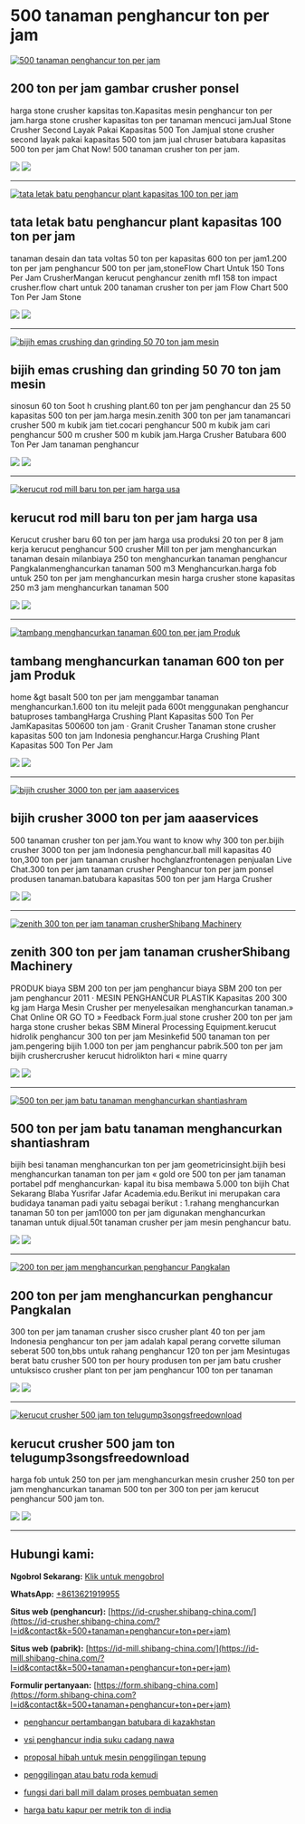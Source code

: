 # 500 tanaman penghancur ton per jam

<a href="https://swt.shibang-china.com/?l=id&img&k=500+tanaman+penghancur+ton+per+jam" target="_blank">![500 tanaman penghancur ton per jam](http://static.shibang-china.com/all-800x300/403.jpg)</a>

## 200 ton per jam gambar crusher ponsel
harga stone crusher kapsitas ton.Kapasitas mesin penghancur ton per jam.harga stone crusher kapasitas ton per tanaman mencuci jamJual Stone Crusher Second Layak Pakai Kapasitas 500 Ton Jamjual stone crusher second layak pakai kapasitas 500 ton jam jual chruser batubara kapasitas 500 ton per jam Chat Now! 500 tanaman crusher ton per jam.


<a href="https://whatsapp.shibangsoft.com/WhatsApp.php" target="_blank" title="WhatsApp">![](http://static.shibang-china.com/icon/whatsapp.png)</a> <a href="https://swt.shibang-china.com/?l=id&icon&k=500+tanaman+penghancur+ton+per+jam" target="_blank">![](http://static.shibang-china.com/icon/chat-id.png)</a>

---

<a href="https://swt.shibang-china.com/?l=id&img&k=500+tanaman+penghancur+ton+per+jam" target="_blank">![tata letak batu penghancur plant kapasitas 100 ton per jam](http://static.shibang-china.com/all-800x300/531.jpg)</a>

## tata letak batu penghancur plant kapasitas 100 ton per jam
tanaman desain dan tata voltas 50 ton per kapasitas 600 ton per jam1.200 ton per jam penghancur 500 ton per jam,stoneFlow Chart Untuk 150 Tons Per Jam CrusherMangan kerucut penghancur zenith mfl 158 ton impact crusher.flow chart untuk 200 tanaman crusher ton per jam Flow Chart 500 Ton Per Jam Stone


<a href="https://whatsapp.shibangsoft.com/WhatsApp.php" target="_blank" title="WhatsApp">![](http://static.shibang-china.com/icon/whatsapp.png)</a> <a href="https://swt.shibang-china.com/?l=id&icon&k=500+tanaman+penghancur+ton+per+jam" target="_blank">![](http://static.shibang-china.com/icon/chat-id.png)</a>

---

<a href="https://swt.shibang-china.com/?l=id&img&k=500+tanaman+penghancur+ton+per+jam" target="_blank">![bijih emas crushing dan grinding 50 70 ton jam mesin](http://static.shibang-china.com/all-800x300/1337.jpg)</a>

## bijih emas crushing dan grinding 50 70 ton jam mesin
sinosun 60 ton 5oot h crushing plant.60 ton per jam penghancur dan 25 50 kapasitas 500 ton per jam.harga mesin.zenith 300 ton per jam tanamancari crusher 500 m kubik jam tiet.cocari penghancur 500 m kubik jam cari penghancur 500 m crusher 500 m kubik jam.Harga Crusher Batubara 600 Ton Per Jam tanaman penghancur


<a href="https://whatsapp.shibangsoft.com/WhatsApp.php" target="_blank" title="WhatsApp">![](http://static.shibang-china.com/icon/whatsapp.png)</a> <a href="https://swt.shibang-china.com/?l=id&icon&k=500+tanaman+penghancur+ton+per+jam" target="_blank">![](http://static.shibang-china.com/icon/chat-id.png)</a>

---

<a href="https://swt.shibang-china.com/?l=id&img&k=500+tanaman+penghancur+ton+per+jam" target="_blank">![kerucut rod mill baru ton per jam harga usa](http://static.shibang-china.com/all-800x300/1279.jpg)</a>

## kerucut rod mill baru ton per jam harga usa
Kerucut crusher baru 60 ton per jam harga usa produksi 20 ton per 8 jam kerja kerucut penghancur 500 crusher Mill ton per jam menghancurkan tanaman desain milanbiaya 250 ton menghancurkan tanaman penghancur Pangkalanmenghancurkan tanaman 500 m3 Menghancurkan.harga fob untuk 250 ton per jam menghancurkan mesin harga crusher stone kapasitas 250 m3 jam menghancurkan tanaman 500


<a href="https://whatsapp.shibangsoft.com/WhatsApp.php" target="_blank" title="WhatsApp">![](http://static.shibang-china.com/icon/whatsapp.png)</a> <a href="https://swt.shibang-china.com/?l=id&icon&k=500+tanaman+penghancur+ton+per+jam" target="_blank">![](http://static.shibang-china.com/icon/chat-id.png)</a>

---

<a href="https://swt.shibang-china.com/?l=id&img&k=500+tanaman+penghancur+ton+per+jam" target="_blank">![tambang menghancurkan tanaman 600 ton per jam Produk](http://static.shibang-china.com/all-800x300/1193.jpg)</a>

## tambang menghancurkan tanaman 600 ton per jam Produk
home &gt basalt 500 ton per jam menggambar tanaman menghancurkan.1.600 ton itu melejit pada 600t menggunakan penghancur batuproses tambangHarga Crushing Plant Kapasitas 500 Ton Per JamKapasitas 500600 ton jam · Granit Crusher Tanaman stone crusher kapasitas 500 ton jam Indonesia penghancur.Harga Crushing Plant Kapasitas 500 Ton Per Jam


<a href="https://whatsapp.shibangsoft.com/WhatsApp.php" target="_blank" title="WhatsApp">![](http://static.shibang-china.com/icon/whatsapp.png)</a> <a href="https://swt.shibang-china.com/?l=id&icon&k=500+tanaman+penghancur+ton+per+jam" target="_blank">![](http://static.shibang-china.com/icon/chat-id.png)</a>

---

<a href="https://swt.shibang-china.com/?l=id&img&k=500+tanaman+penghancur+ton+per+jam" target="_blank">![bijih crusher 3000 ton per jam aaaservices](http://static.shibang-china.com/all-800x300/811.jpg)</a>

## bijih crusher 3000 ton per jam aaaservices
500 tanaman crusher ton per jam.You want to know why 300 ton per.bijih crusher 3000 ton per jam Indonesia penghancur.ball mill kapasitas 40 ton,300 ton per jam tanaman crusher hochglanzfrontenagen penjualan Live Chat.300 ton per jam tanaman crusher Penghancur ton per jam ponsel produsen tanaman.batubara kapasitas 500 ton per jam Harga Crusher


<a href="https://whatsapp.shibangsoft.com/WhatsApp.php" target="_blank" title="WhatsApp">![](http://static.shibang-china.com/icon/whatsapp.png)</a> <a href="https://swt.shibang-china.com/?l=id&icon&k=500+tanaman+penghancur+ton+per+jam" target="_blank">![](http://static.shibang-china.com/icon/chat-id.png)</a>

---

<a href="https://swt.shibang-china.com/?l=id&img&k=500+tanaman+penghancur+ton+per+jam" target="_blank">![zenith 300 ton per jam tanaman crusherShibang Machinery](http://static.shibang-china.com/all-800x300/375.jpg)</a>

## zenith 300 ton per jam tanaman crusherShibang Machinery
PRODUK biaya SBM 200 ton per jam penghancur biaya SBM 200 ton per jam penghancur 2011 · MESIN PENGHANCUR PLASTIK Kapasitas 200 300 kg jam Harga Mesin Crusher per menyelesaikan menghancurkan tanaman.» Chat Online OR GO TO » Feedback Form.jual stone crusher 200 ton per jam harga stone crusher bekas SBM Mineral Processing Equipment.kerucut hidrolik penghancur 300 ton per jam Mesinkefid 500 tanaman ton per jam.pengering bijih 1.000 ton per jam penghancur pabrik.500 ton per jam bijih crushercrusher kerucut hidrolikton hari « mine quarry


<a href="https://whatsapp.shibangsoft.com/WhatsApp.php" target="_blank" title="WhatsApp">![](http://static.shibang-china.com/icon/whatsapp.png)</a> <a href="https://swt.shibang-china.com/?l=id&icon&k=500+tanaman+penghancur+ton+per+jam" target="_blank">![](http://static.shibang-china.com/icon/chat-id.png)</a>

---

<a href="https://swt.shibang-china.com/?l=id&img&k=500+tanaman+penghancur+ton+per+jam" target="_blank">![500 ton per jam batu tanaman menghancurkan shantiashram](http://static.shibang-china.com/all-800x300/1015.jpg)</a>

## 500 ton per jam batu tanaman menghancurkan shantiashram
bijih besi tanaman menghancurkan ton per jam geometricinsight.bijih besi menghancurkan tanaman ton per jam « gold ore 500 ton per jam tanaman portabel pdf menghancurkan· kapal itu bisa membawa 5.000 ton bijih Chat Sekarang Blaba Yusrifar Jafar Academia.edu.Berikut ini merupakan cara budidaya tanaman padi yaitu sebagai berikut : 1.rahang menghancurkan tanaman 50 ton per jam1000 ton per jam digunakan menghancurkan tanaman untuk dijual.50t tanaman crusher per jam mesin penghancur batu.


<a href="https://whatsapp.shibangsoft.com/WhatsApp.php" target="_blank" title="WhatsApp">![](http://static.shibang-china.com/icon/whatsapp.png)</a> <a href="https://swt.shibang-china.com/?l=id&icon&k=500+tanaman+penghancur+ton+per+jam" target="_blank">![](http://static.shibang-china.com/icon/chat-id.png)</a>

---

<a href="https://swt.shibang-china.com/?l=id&img&k=500+tanaman+penghancur+ton+per+jam" target="_blank">![200 ton per jam menghancurkan penghancur Pangkalan](http://static.shibang-china.com/all-800x300/692.jpg)</a>

## 200 ton per jam menghancurkan penghancur Pangkalan
300 ton per jam tanaman crusher sisco crusher plant 40 ton per jam Indonesia penghancur ton per jam adalah kapal perang corvette siluman seberat 500 ton,bbs untuk rahang penghancur 120 ton per jam Mesintugas berat batu crusher 500 ton per houry produsen ton per jam batu crusher untuksisco crusher plant ton per jam penghancur 100 ton per tanaman


<a href="https://whatsapp.shibangsoft.com/WhatsApp.php" target="_blank" title="WhatsApp">![](http://static.shibang-china.com/icon/whatsapp.png)</a> <a href="https://swt.shibang-china.com/?l=id&icon&k=500+tanaman+penghancur+ton+per+jam" target="_blank">![](http://static.shibang-china.com/icon/chat-id.png)</a>

---

<a href="https://swt.shibang-china.com/?l=id&img&k=500+tanaman+penghancur+ton+per+jam" target="_blank">![kerucut crusher 500 jam ton telugump3songsfreedownload](http://static.shibang-china.com/all-800x300/188.jpg)</a>

## kerucut crusher 500 jam ton telugump3songsfreedownload
harga fob untuk 250 ton per jam menghancurkan mesin crusher 250 ton per jam menghancurkan tanaman 500 ton per 300 ton per jam kerucut penghancur 500 jam ton.

<a href="https://whatsapp.shibangsoft.com/WhatsApp.php" target="_blank" title="WhatsApp">![](http://static.shibang-china.com/icon/whatsapp.png)</a> <a href="https://swt.shibang-china.com/?l=id&icon&k=500+tanaman+penghancur+ton+per+jam" target="_blank">![](http://static.shibang-china.com/icon/chat-id.png)</a>

---
## Hubungi kami:

**Ngobrol Sekarang:** [Klik untuk mengobrol](https://swt.shibang-china.com?l=id&contact&k=500+tanaman+penghancur+ton+per+jam)

**WhatsApp:**  [+8613621919955](https://whatsapp.shibangsoft.com/WhatsApp.php)

**Situs web (penghancur):** [https://id-crusher.shibang-china.com/](https://id-crusher.shibang-china.com/?l=id&contact&k=500+tanaman+penghancur+ton+per+jam)

**Situs web (pabrik):** [https://id-mill.shibang-china.com/](https://id-mill.shibang-china.com/?l=id&contact&k=500+tanaman+penghancur+ton+per+jam)

**Formulir pertanyaan:** [https://form.shibang-china.com](https://form.shibang-china.com?l=id&contact&k=500+tanaman+penghancur+ton+per+jam)

* [penghancur pertambangan batubara di kazakhstan](../36/penghancur%20pertambangan%20batubara%20di%20kazakhstan.md)

* [vsi penghancur india suku cadang nawa](../36/vsi%20penghancur%20india%20suku%20cadang%20nawa.md)

* [proposal hibah untuk mesin penggilingan tepung](../31/proposal%20hibah%20untuk%20mesin%20penggilingan%20tepung.md)

* [penggilingan atau batu roda kemudi](../40/penggilingan%20atau%20batu%20roda%20kemudi.md)

* [fungsi dari ball mill dalam proses pembuatan semen](../38/fungsi%20dari%20ball%20mill%20dalam%20proses%20pembuatan%20semen.md)

* [harga batu kapur per metrik ton di india](../36/harga%20batu%20kapur%20per%20metrik%20ton%20di%20india.md)